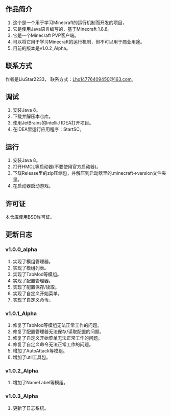## 作品简介

1. 这个是一个用于学习Minecraft的运行机制而开发的项目，
2. 它是使用Java语言编写的，基于Minecraft 1.8.8。
3. 它是一个Minecraft PVP客户端。
4. 可以将它用于学习Minecraft的运行机制，但不可以用于商业用途。
5. 目前的版本是v1.0.2_Alpha。

## 联系方式

作者是LiuStar2233，
联系方式：Lhx14776409450@163.com。

## 调试

1. 安装Java 8。
2. 下载并解压本仓库。
3. 使用JetBrains的IntelliJ IDEA打开项目。
4. 在IDEA里运行应用程序：StartSC。

## 运行

1. 安装Java 8。
2. 打开HMCL等启动器(不要使用官方启动器)。
3. 下载Release里的zip压缩包，并解压到启动器里的.minecraft->version文件夹里。
4. 在启动器启动游戏。

## 许可证

本仓库使用BSD许可证。

## 更新日志

### v1.0.0_alpha

1. 实现了模组管理器。
2. 实现了模组列表。
3. 实现了TabMod等模组。
4. 实现了配置管理器。
5. 实现了配置保存/读取。
6. 实现了自定义开始菜单。
7. 实现了自定义命令。

### v1.0.1_Alpha

1. 修复了TabMod等模组无法正常工作的问题。
2. 修复了配置管理器无法保存/读取配置的问题。
3. 修复了自定义开始菜单无法正常工作的问题。
4. 修复了自定义命令无法正常工作的问题。
5. 增加了AutoAttack等模组。
6. 增加了util工具包。

### v1.0.2_Alpha

1. 增加了NameLabel等模组。

### v1.0.3_Alpha

1. 更新了日志系统。